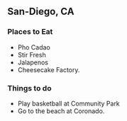## San-Diego, CA

### Places to Eat

- Pho Cadao
- Stir Fresh
- Jalapenos
- Cheesecake Factory.

### Things to do

- Play basketball at Community Park
- Go to the beach at Coronado.
